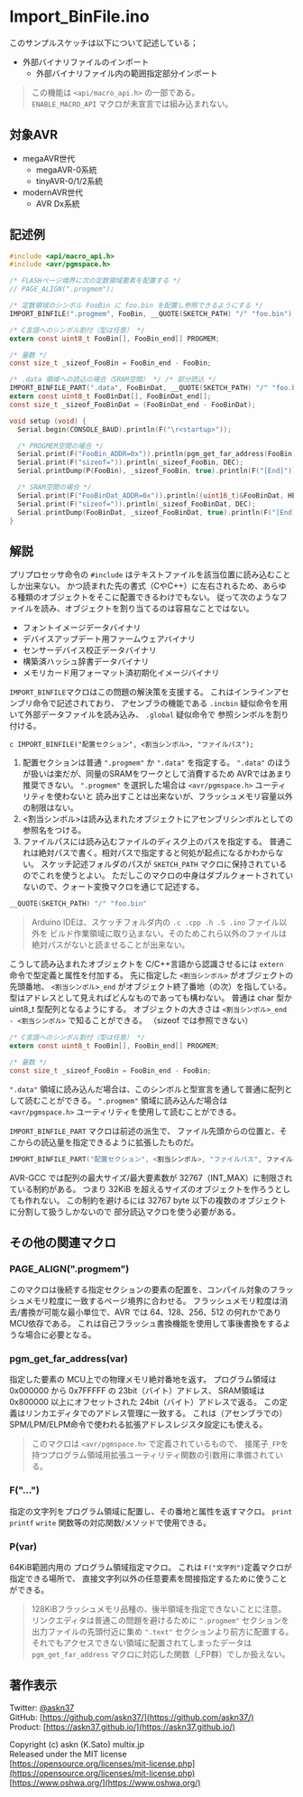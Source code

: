 # Import_BinFile.ino

このサンプルスケッチは以下について記述している；

- 外部バイナリファイルのインポート
  - 外部バイナリファイル内の範囲指定部分インポート

> この機能は `<api/macro_api.h>` の一部である。\
> `ENABLE_MACRO_API` マクロが未宣言では組み込まれない。

## 対象AVR

- megaAVR世代
  - megaAVR-0系統
  - tinyAVR-0/1/2系統
- modernAVR世代
  - AVR Dx系統

## 記述例

```c
#include <api/macro_api.h>
#include <avr/pgmspace.h>

/* FLASHページ境界に次の定数領域要素を配置する */
// PAGE_ALIGN(".progmem");

/* 定数領域のシンボル FooBin に foo.bin を配置し参照できるようにする */
IMPORT_BINFILE(".progmem", FooBin, __QUOTE(SKETCH_PATH) "/" "foo.bin");

/* C言語へのシンボル割付（型は任意） */
extern const uint8_t FooBin[], FooBin_end[] PROGMEM;

/* 量数 */
const size_t _sizeof_FooBin = FooBin_end - FooBin;

/* .data 領域への読込の場合（SRAM空間） */ /* 部分読込 */
IMPORT_BINFILE_PART(".data", FooBinDat, __QUOTE(SKETCH_PATH) "/" "foo.bin", 0x2c, 0x30);
extern const uint8_t FooBinDat[], FooBinDat_end[];
const size_t _sizeof_FooBinDat = (FooBinDat_end - FooBinDat);

void setup (void) {
  Serial.begin(CONSOLE_BAUD).println(F("\r<startup>"));

  /* PROGMEM空間の場合 */
  Serial.print(F("FooBin_ADDR=0x")).println(pgm_get_far_address(FooBin), HEX);
  Serial.print(F("sizeof=")).println(_sizeof_FooBin, DEC);
  Serial.printDump(P(FooBin), _sizeof_FooBin, true).println(F("[End]"));

  /* SRAM空間の場合 */
  Serial.print(F("FooBinDat_ADDR=0x")).println((uint16_t)&FooBinDat, HEX);
  Serial.print(F("sizeof=")).println(_sizeof_FooBinDat, DEC);
  Serial.printDump(FooBinDat, _sizeof_FooBinDat, true).println(F("[End]"));
}
```

## 解説

プリプロセッサ命令の `#include` はテキストファイルを該当位置に読み込むことしか出来ない。
かつ読まれた先の書式（CやC++）に左右されるため、あらゆる種類のオブジェクトをそこに配置できるわけでもない。
従って次のようなファイルを読み、オブジェクトを割り当てるのは容易なことではない。

- フォントイメージデータバイナリ
- デバイスアップデート用ファームウェアバイナリ
- センサーデバイス校正データバイナリ
- 構築済ハッシュ辞書データバイナリ
- メモリカード用フォーマット済初期化イメージバイナリ

`IMPORT_BINFILE`マクロはこの問題の解決策を支援する。
これはインラインアセンブリ命令で記述されており、
アセンブラの機能である `.incbin` 疑似命令を用いて外部データファイルを読み込み、
`.global` 疑似命令で 参照シンボルを割り付ける。

`c
IMPORT_BINFILE("配置セクション", <割当シンボル>, "ファイルパス");
`

1. 配置セクションは普通 `".progmem"` か `".data"` を指定する。
`".data"` のほうが扱いは楽だが、同量のSRAMをワークとして消費するため AVRではあまり推奨できない。
`".progmem"` を選択した場合は `<avr/pgmspace.h>` ユーティリティを使わないと
読み出すことは出来ないが、フラッシュメモリ容量以外の制限はない。
2. <割当シンボル>は読み込まれたオブジェクトにアセンブリシンボルとしての参照名をつける。
3. ファイルパスには読み込むファイルのディスク上のパスを指定する。
普通これは絶対パスで書く。相対パスで指定すると何処が起点になるかわからない。
スケッチ記述フォルダのパスが `SKETCH_PATH` マクロに保持されているのでこれを使うとよい。
ただしこのマクロの中身はダブルクォートされていないので、クォート変換マクロを通じて記述する。

```c
__QUOTE(SKETCH_PATH) "/" "foo.bin"
```

> Arduino IDEは、スケッチフォルダ内の `.c .cpp .h .S .ino` ファイル以外を
ビルド作業領域に取り込まない。そのためこれら以外のファイルは絶対パスがないと読ませることが出来ない。

こうして読み込まれたオブジェクトを C/C++言語から認識させるには
`extern` 命令で型定義と属性を付加する。
先に指定した `<割当シンボル>` がオブジェクトの先頭番地、
`<割当シンボル>_end` がオブジェクト終了番地（の次）を指している。
型はアドレスとして見えればどんなものであっても構わない。
普通は char 型か uint8_t 型配列となるようにする。
オブジェクトの大きさは `<割当シンボル>_end - <割当シンボル>` で知ることができる。
（sizeof では参照できない）

```c
/* C言語へのシンボル割付（型は任意） */
extern const uint8_t FooBin[], FooBin_end[] PROGMEM;

/* 量数 */
const size_t _sizeof_FooBin = FooBin_end - FooBin;
```

`".data"` 領域に読み込んだ場合は、このシンボルと型宣言を通して普通に配列として読むことができる。
`".progmem"` 領域に読み込んだ場合は `<avr/pgmspace.h>` ユーティリティを使用して読むことができる。

`IMPORT_BINFILE_PART` マクロは前述の派生で、
ファイル先頭からの位置と、そこからの読込量を指定できるように拡張したものだ。

```c
IMPORT_BINFILE_PART("配置セクション", <割当シンボル>, "ファイルパス", ファイル先頭から読み飛ばすオフセットバイト量, そこから読み込むバイト量);
```

AVR-GCC では配列の最大サイズ/最大要素数が 32767（INT_MAX）に制限されている制約がある。
つまり 32KiB を超えるサイズのオブジェクトを作ろうとしても作れない。
この制約を避けるには 32767 byte 以下の複数のオブジェクトに分割して扱うしかないので
部分読込マクロを使う必要がある。

## その他の関連マクロ

### PAGE_ALIGN(".progmem")

このマクロは後続する指定セクションの要素の配置を、コンパイル対象のフラッシュメモリ粒度に一致するページ境界に合わせる。
フラッシュメモリ粒度は消去/書換が可能な最小単位で、AVR では 64、128、256、512 の何れかであり MCU依存である。
これは自己フラッシュ書換機能を使用して事後書換をするような場合に必要となる。

### pgm_get_far_address(var)

指定した要素の MCU上での物理メモリ絶対番地を返す。
プログラム領域は 0x000000 から 0x7FFFFF の 23bit（バイト）アドレス、
SRAM領域は 0x800000 以上にオフセットされた 24bit（バイト）アドレスで返る。
この定義はリンカエディタでのアドレス管理に一致する。
これは（アセンブラでの）SPM/LPM/ELPM命令で使われる拡張アドレスレジスタ設定にも使える。

> このマクロは `<avr/pgmspace.h>` で定義されているもので、
接尾子`_FP`を持つプログラム領域用拡張ユーティリティ関数の引数用に準備されている。

### F("...")

指定の文字列をプログラム領域に配置し、その番地と属性を返すマクロ。
`print` `printf` `write` 関数等の対応関数/メソッドで使用できる。

### P(var)

64KiB範囲内用の プログラム領域指定マクロ。
これは `F("文字列")`定義マクロが指定できる場所で、
直接文字列以外の任意要素を間接指定するために使うことができる。

> 128KiBフラッシュメモリ品種の、後半領域を指定できないことに注意。
リンクエディタは普通この問題を避けるために `".progmem"` セクションを
出力ファイルの先頭付近に集め `".text"` セクションより前方に配置する。
それでもアクセスできない領域に配置されてしまったデータは
`pgm_get_far_address` マクロに対応した関数（_FP群）でしか扱えない。

## 著作表示

Twitter: [@askn37](https://twitter.com/askn37) \
GitHub: [https://github.com/askn37/](https://github.com/askn37/) \
Product: [https://askn37.github.io/](https://askn37.github.io/)

Copyright (c) askn (K.Sato) multix.jp \
Released under the MIT license \
[https://opensource.org/licenses/mit-license.php](https://opensource.org/licenses/mit-license.php) \
[https://www.oshwa.org/](https://www.oshwa.org/)
